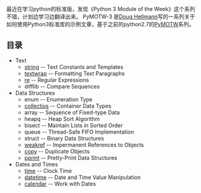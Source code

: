 最近在学习python的标准版，发现《Python 3 Module of the Week》这个系列不错，计划边学习边翻译出来。
PyMOTW-3 是[Doug Hellmann](https://doughellmann.com/blog/)写的一系列关于如何使用Python3标准库的示例文章，基于之前的python2.7的[PyMOTW](https://pymotw.com/2/)系列。

## 目录
* Text
    - [string](https://github.com/chenyang929/python3_module_of_the_week_zh/blob/master/Text/string/string.md) -- Text Constants and Templates
    - [textwrap](https://github.com/chenyang929/python3_module_of_the_week_zh/blob/master/Text/textwrap/textwrap.md) -- Formatting Text Paragraphs
    - [re](https://github.com/chenyang929/python3_module_of_the_week_zh/blob/master/Text/re/re.md) -- Regular Expressions
    - difflib -- Compare Sequences
* Data Structures
    - enum -- Enumeration Type
    - [collectios](https://github.com/chenyang929/python3_module_of_the_week_zh/blob/master/Data%20Structures/collections/collections.md) -- Container Data Types
    - array -- Sequence of Fixed-type Data
    - heapq -- Heap Sort Algorithm
    - bisect -- Maintain Lists in Sorted Order
    - queue -- Thread-Safe FIFO Implementation
    - struct -- Binary Data Structures
    - [weakref](https://github.com/chenyang929/python3_module_of_the_week_zh/blob/master/Data%20Structures/weakref/WEAKREF.md) -- Impermanent References to Objects
    - [copy](https://github.com/chenyang929/python3_module_of_the_week_zh/blob/master/Data%20Structures/copy/copy.md) -- Duplicate Objects
    - [pprint](https://github.com/chenyang929/python3_module_of_the_week_zh/blob/master/Data%20Structures/pprint/pprint.md) -- Pretty-Print Data Structures
* Dates and Times
    - [time](https://github.com/chenyang929/python3_module_of_the_week_zh/blob/master/Dates%20and%20Times/time/time.md) -- Clock Time
    - [datetime](https://github.com/chenyang929/python3_module_of_the_week_zh/blob/master/Dates%20and%20Times/datetime/datetime.md) -- Date and Time Value Manipulation
    - [calendar](https://github.com/chenyang929/python3_module_of_the_week_zh/blob/master/Dates%20and%20Times/calendar/calendar.md) -- Work with Dates



